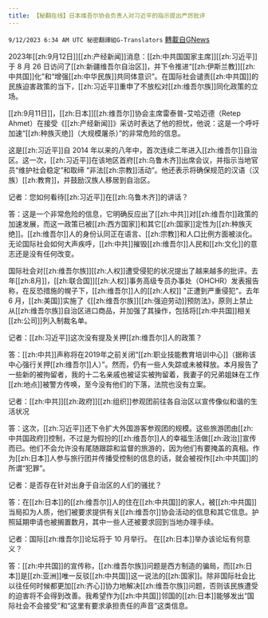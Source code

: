 ```yaml
---
title: 【秘翻在线】日本维吾尔协会负责人对习近平的指示提出严厉批评
---
```

`9/12/2023 6:34 AM UTC 秘密翻譯組G-Translators` [轉載自GNews](https://gnews.org/articles/1678693)

2023年[[zh:9月12日]][[zh:产经新闻]]消息：[[zh:中共国国家主席]][[zh:习近平]]于 8 月 26 日访问了[[zh:新疆维吾尔自治区]]，并下令推进“[[zh:伊斯兰教]][[zh:中共国]]化”和“增强[[zh:中华民族]]共同体意识”。在国际社会谴责[[zh:中共国]]的民族迫害政策的当下，[[zh:习近平]]重申了不放松对[[zh:维吾尔族]]同化政策的立场。

[[zh:9月11日]]，[[zh:日本]][[zh:维吾尔]]协会主席雷泰普\-艾哈迈德（Retep Ahmet）在接受《[[zh:产经新闻]]》采访时表达了他的担忧，他说：这是一个呼吁加速“[[zh:种族灭绝]]（大规模屠杀）”的非常危险的信息。

这是[[zh:习近平]]自 2014 年以来的八年中，首次连续二年进入[[zh:维吾尔]]自治区。这一次，[[zh:习近平]]在该地区首府[[zh:乌鲁木齐]]出席会议，并指示当地官员“维护社会稳定”和取缔 “非法[[zh:宗教]]活动”。他还表示将确保规范的汉语（汉族）[[zh:教育]]，并鼓励汉族人移居到自治区。

记者：您如何看待[[zh:习近平]]在[[zh:乌鲁木齐]]的讲话？

答：这是一个非常危险的信息，它明确反应出了[[zh:中共]]对[[zh:维吾尔]]政策的加速发展，而这一政策已被[[zh:西方国家]]和其它[[zh:国家]]定性为[[zh:种族灭绝]]。[[zh:维吾尔]]人的身份认同正在语言、[[zh:宗教]]和人口比例方面被淡化。无论国际社会如何大声疾呼，[[zh:中共]]摧毁[[zh:维吾尔]]人民和[[zh:文化]]的意志还是没有任何改变。

国际社会对[[zh:维吾尔族]][[zh:人权]]遭受侵犯的状况提出了越来越多的批评。去年[[zh:8月]]，[[zh:联合国]][[zh:人权]]事务高级专员办事处（OHCHR）发表报告称，在反恐措施的幌子下，[[zh:维吾尔]]人的[[zh:人权]] "正遭到严重侵犯"。去年 6 月，[[zh:美国]]实施了《[[zh:维吾尔族]][[zh:强迫劳动]]预防法》，原则上禁止从[[zh:维吾尔族]]自治区进口商品，并加强了其操作，包括将[[zh:中共国]]相关[[zh:公司]]列入制裁名单。

记者：[[zh:习近平]]这次没有提及关押[[zh:维吾尔]]人的政策？

答：[[zh:中共]]声称将在2019年之前关闭“[[zh:职业技能教育培训中心]]（据称该中心强行关押[[zh:维吾尔]]人）”。然而，仍有一些人失踪或未被释放。本月报告了一些新的被拘留者，我的十二名亲戚也被证实被拘留着，我妻子的兄弟姐妹在工作[[zh:地点]]被警方传唤，至今没有他们的下落，法院也没有立案。

记者：[[zh:中共]][[zh:政府]][[zh:组织]]参观团前往各自治区以宣传像似和谐的生活状况

答：这次，[[zh:习近平]]还下令扩大外国游客参观团的规模。这些旅游团由[[zh:中共国政府]]控制，不过是为假扮的[[zh:维吾尔]]人的幸福生活做[[zh:政治]]宣传而已。他们不会允许没有尾随跟踪和监督的旅游的，因为他们有要掩盖的真相。作为[[zh:日本]]人参与旅行团并传播受控制的信息的话，就会被视作[[zh:中共国]]的所谓“犯罪”。

记者：是否存在针对出身于自治区的人们的骚扰？

答：在[[zh:日本]]的[[zh:维吾尔]]人的住在[[zh:中共国]]的家人，被[[zh:中共国]]当局扣为人质，他们被要求提供有关[[zh:维吾尔]]协会活动的信息和其它信息。护照延期申请也被搁置数月，其中一些人还被要求回到当地办理手续。

记者：国际[[zh:维吾尔]]论坛将于 10 月举行。 在[[zh:日本]]举办该论坛有何意义？

答：[[zh:中共国]]的宣传称，[[zh:维吾尔族]]问题是西方制造的骗局，而[[zh:日本]]是[[zh:亚洲]]唯一反驳[[zh:中共国]]这一说法的[[zh:国家]]。除非国际社会比以往任何时候都更加[[zh:齐心]]协力地解决[[zh:维吾尔族]]问题，否则该民族遭受的迫害将不会得到改善。我希望作为[[zh:中共国]]邻国的[[zh:日本]]能够发出“国际社会不会接受”和“这里有要求承担责任的声音”这类信息。
